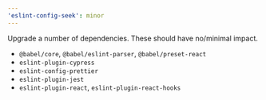 ```yaml
---
'eslint-config-seek': minor
---
```


Upgrade a number of dependencies. These should have no/minimal impact.

- `@babel/core`, `@babel/eslint-parser`, `@babel/preset-react`
- `eslint-plugin-cypress`
- `eslint-config-prettier`
- `eslint-plugin-jest`
- `eslint-plugin-react`, `eslint-plugin-react-hooks`
